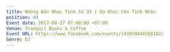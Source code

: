 ```yaml
---
title: Những Bản Nhạc Tình Số 33 | Dạ Khúc Cho Tình Nhân
position: 44
Event date: 2017-08-27 07:00:00 +07:00
Venue: Tranquil Books & Coffee
Event URL: https://www.facebook.com/events/193059044568102/
Genre: DJ
---
```


